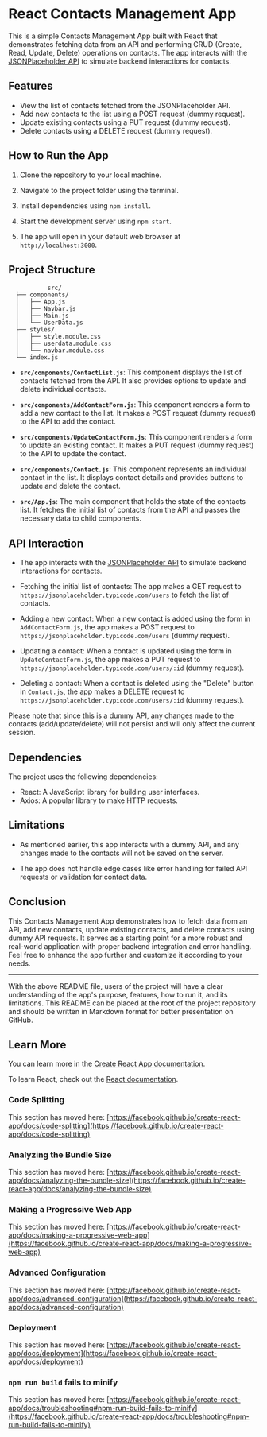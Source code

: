 # React Contacts Management App

This is a simple Contacts Management App built with React that demonstrates fetching data from an API and performing CRUD (Create, Read, Update, Delete) operations on contacts. The app interacts with the [JSONPlaceholder API](https://jsonplaceholder.typicode.com/) to simulate backend interactions for contacts.

## Features

- View the list of contacts fetched from the JSONPlaceholder API.
- Add new contacts to the list using a POST request (dummy request).
- Update existing contacts using a PUT request (dummy request).
- Delete contacts using a DELETE request (dummy request).

## How to Run the App

1. Clone the repository to your local machine.

2. Navigate to the project folder using the terminal.

3. Install dependencies using `npm install`.

4. Start the development server using `npm start`.

5. The app will open in your default web browser at `http://localhost:3000`.

## Project Structure

               src/
      ├── components/
      │   ├── App.js
      │   ├── Navbar.js
      │   ├── Main.js
      │   └── UserData.js
      ├── styles/
      │   ├── style.module.css
      │   ├── userdata.module.css
      │   └── navbar.module.css
      └── index.js





- **`src/components/ContactList.js`**: This component displays the list of contacts fetched from the API. It also provides options to update and delete individual contacts.

- **`src/components/AddContactForm.js`**: This component renders a form to add a new contact to the list. It makes a POST request (dummy request) to the API to add the contact.

- **`src/components/UpdateContactForm.js`**: This component renders a form to update an existing contact. It makes a PUT request (dummy request) to the API to update the contact.

- **`src/components/Contact.js`**: This component represents an individual contact in the list. It displays contact details and provides buttons to update and delete the contact.

- **`src/App.js`**: The main component that holds the state of the contacts list. It fetches the initial list of contacts from the API and passes the necessary data to child components.

## API Interaction

- The app interacts with the [JSONPlaceholder API](https://jsonplaceholder.typicode.com/) to simulate backend interactions for contacts.

- Fetching the initial list of contacts: The app makes a GET request to `https://jsonplaceholder.typicode.com/users` to fetch the list of contacts.

- Adding a new contact: When a new contact is added using the form in `AddContactForm.js`, the app makes a POST request to `https://jsonplaceholder.typicode.com/users` (dummy request).

- Updating a contact: When a contact is updated using the form in `UpdateContactForm.js`, the app makes a PUT request to `https://jsonplaceholder.typicode.com/users/:id` (dummy request).

- Deleting a contact: When a contact is deleted using the "Delete" button in `Contact.js`, the app makes a DELETE request to `https://jsonplaceholder.typicode.com/users/:id` (dummy request).

Please note that since this is a dummy API, any changes made to the contacts (add/update/delete) will not persist and will only affect the current session.

## Dependencies

The project uses the following dependencies:

- React: A JavaScript library for building user interfaces.
- Axios: A popular library to make HTTP requests.

## Limitations

- As mentioned earlier, this app interacts with a dummy API, and any changes made to the contacts will not be saved on the server.

- The app does not handle edge cases like error handling for failed API requests or validation for contact data.

## Conclusion

This Contacts Management App demonstrates how to fetch data from an API, add new contacts, update existing contacts, and delete contacts using dummy API requests. It serves as a starting point for a more robust and real-world application with proper backend integration and error handling. Feel free to enhance the app further and customize it according to your needs.

---

With the above README file, users of the project will have a clear understanding of the app's purpose, features, how to run it, and its limitations. This README can be placed at the root of the project repository and should be written in Markdown format for better presentation on GitHub.




## Learn More

You can learn more in the [Create React App documentation](https://facebook.github.io/create-react-app/docs/getting-started).

To learn React, check out the [React documentation](https://reactjs.org/).

### Code Splitting

This section has moved here: [https://facebook.github.io/create-react-app/docs/code-splitting](https://facebook.github.io/create-react-app/docs/code-splitting)

### Analyzing the Bundle Size

This section has moved here: [https://facebook.github.io/create-react-app/docs/analyzing-the-bundle-size](https://facebook.github.io/create-react-app/docs/analyzing-the-bundle-size)

### Making a Progressive Web App

This section has moved here: [https://facebook.github.io/create-react-app/docs/making-a-progressive-web-app](https://facebook.github.io/create-react-app/docs/making-a-progressive-web-app)

### Advanced Configuration

This section has moved here: [https://facebook.github.io/create-react-app/docs/advanced-configuration](https://facebook.github.io/create-react-app/docs/advanced-configuration)

### Deployment

This section has moved here: [https://facebook.github.io/create-react-app/docs/deployment](https://facebook.github.io/create-react-app/docs/deployment)

### `npm run build` fails to minify

This section has moved here: [https://facebook.github.io/create-react-app/docs/troubleshooting#npm-run-build-fails-to-minify](https://facebook.github.io/create-react-app/docs/troubleshooting#npm-run-build-fails-to-minify)
